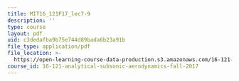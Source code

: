 ```yaml
---
title: MIT16_121F17_lec7-9
description: ''
type: course
layout: pdf
uid: c3dedafba9b75e744d89bada6b23a91b
file_type: application/pdf
file_location: >-
  https://open-learning-course-data-production.s3.amazonaws.com/16-121-analytical-subsonic-aerodynamics-fall-2017/c3dedafba9b75e744d89bada6b23a91b_MIT16_121F17_lec7-9.pdf
course_id: 16-121-analytical-subsonic-aerodynamics-fall-2017
---
```

